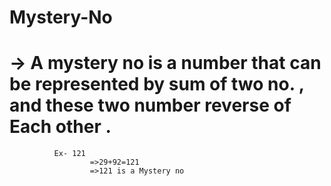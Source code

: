 # Mystery-No
#  -> A mystery no is a number that can be represented by sum of two no. , and these two number reverse of Each other .

              Ex- 121				
		              =>29+92=121			
		              =>121 is a Mystery no	
